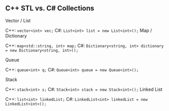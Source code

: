 ## C++ STL vs. C# Collections
Vector / List

C++:  `vector<int> vec;`
C#:   `List<int> list = new List<int>();`
Map / Dictionary

C++:  `map<std::string, int> map;`
C#:   `Dictionary<string, int> dictionary = new Dictionary<string, int>();`


Queue

C++:  `queue<int> q;`
C#:    `Queue<int> queue = new Queue<int>();`


Stack

C++:  `stack<int> s;`
C#:   `Stack<int> stack = new Stack<int>();`
Linked List

C++:   `list<int> linkedList;`
C#:    `LinkedList<int> linkedList = new LinkedList<int>();`
